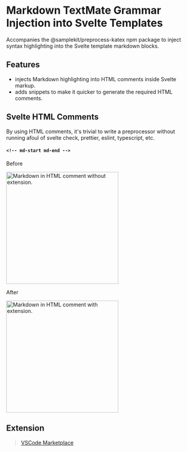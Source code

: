 # Markdown TextMate Grammar Injection into Svelte Templates

Accompanies the @samplekit/preprocess-katex npm package to inject syntax highlighting into the Svelte template markdown blocks.

## Features

- injects Markdown highlighting into HTML comments inside Svelte markup.
- adds snippets to make it quicker to generate the required HTML comments.

## Svelte HTML Comments

By using HTML comments, it's trivial to write a preprocessor without running afoul of svelte check, prettier, eslint, typescript, etc.

#### `<!-- md-start md-end -->`

Before

<img alt="Markdown in HTML comment without extension." src="https://raw.githubusercontent.com/timothycohen/samplekit/main/packages/preprocess-markdown-vscode/static/demo-comment-md-before.png" width="300" />

After

<img alt="Markdown in HTML comment with extension." src="https://raw.githubusercontent.com/timothycohen/samplekit/main/packages/preprocess-markdown-vscode/static/demo-comment-md.png" width="300" />

## Extension

> [VSCode Marketplace](https://marketplace.visualstudio.com/items?itemName=samplekit.svelte-pp-markdown)

